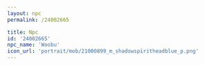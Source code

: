 ```yaml
---
layout: npc
permalink: /24002665

title: Npc
id: '24002665'
npc_name: 'Woobu'
icon_url: 'portrait/mob/21000899_m_shadowspiritheadblue_p.png'
---
```

